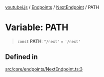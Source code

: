 [youtubei.js](../../../../../README.md) / [Endpoints](../../../README.md) / [NextEndpoint](../README.md) / PATH

# Variable: PATH

> `const` **PATH**: `"/next"` = `'/next'`

## Defined in

[src/core/endpoints/NextEndpoint.ts:3](https://github.com/LuanRT/YouTube.js/blob/eb21af33db708f0355f4fb15881f5d4fabc7b06c/src/core/endpoints/NextEndpoint.ts#L3)
